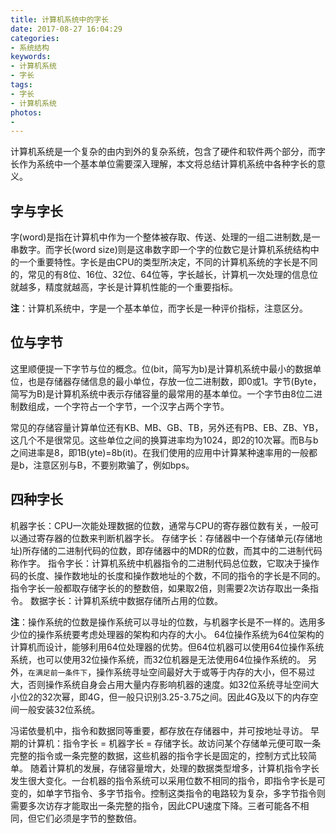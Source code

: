 ```yaml
---
title: 计算机系统中的字长
date: 2017-08-27 16:04:29
categories:
- 系统结构
keywords:
- 计算机系统
- 字长
tags:
- 字长
- 计算机系统
photos:
-
---
```


计算机系统是一个复杂的由内到外的复杂系统，包含了硬件和软件两个部分，而字长作为系统中一个基本单位需要深入理解，本文将总结计算机系统中各种字长的意义。

<!--more-->

## 字与字长

字(word)是指在计算机中作为一个整体被存取、传送、处理的一组二进制数,是一串数字。而字长(word size)则是这串数字即一个字的位数它是计算机系统结构中的一个重要特性。字长是由CPU的类型所决定，不同的计算机系统的字长是不同的，常见的有8位、16位、32位、64位等，字长越长，计算机一次处理的信息位就越多，精度就越高，字长是计算机性能的一个重要指标。

**注**：计算机系统中，字是一个基本单位，而字长是一种评价指标，注意区分。

## 位与字节

这里顺便提一下字节与位的概念。位(bit，简写为b)是计算机系统中最小的数据单位，也是存储器存储信息的最小单位，存放一位二进制数，即0或1。字节(Byte，简写为B)是计算机系统中表示存储容量的最常用的基本单位。一个字节由8位二进制数组成，一个字符占一个字节，一个汉字占两个字节。

常见的存储容量计算单位还有KB、MB、GB、TB，另外还有PB、EB、ZB、YB，这几个不是很常见。这些单位之间的换算进率均为1024，即2的10次幂。而B与b之间进率是8，即1B(yte)=8b(it)。在我们使用的应用中计算某种速率用的一般都是b，注意区别与B，不要别欺骗了，例如bps。

## 四种字长

机器字长：CPU一次能处理数据的位数，通常与CPU的寄存器位数有关，一般可以通过寄存器的位数来判断机器字长。
存储字长：存储器中一个存储单元(存储地址)所存储的二进制代码的位数，即存储器中的MDR的位数，而其中的二进制代码称作字。
指令字长：计算机系统中机器指令的二进制代码总位数，它取决于操作码的长度、操作数地址的长度和操作数地址的个数，不同的指令的字长是不同的。指令字长一般都取存储字长的的整数倍，如果取2倍，则需要2次访存取出一条指令。
数据字长：计算机系统中数据存储所占用的位数。

**注**：操作系统的位数是操作系统可以寻址的位数，与机器字长是不一样的。选用多少位的操作系统要考虑处理器的架构和内存的大小。
64位操作系统为64位架构的计算机而设计，能够利用64位处理器的优势。但64位机器可以使用64位操作系统系统，也可以使用32位操作系统，而32位机器是无法使用64位操作系统的。
另外，``在满足前一条件下``，操作系统寻址空间最好大于或等于内存的大小，但不易过大，否则操作系统自身会占用大量内存影响机器的速度。如32位系统寻址空间大小位2的32次幂，即4G，但一般只识别3.25-3.75之间。因此4G及以下的内存空间一般安装32位系统。

冯诺依曼机中，指令和数据同等重要，都存放在存储器中，并可按地址寻访。
早期的计算机：指令字长 = 机器字长 = 存储字长。故访问某个存储单元便可取一条完整的指令或一条完整的数据，这些机器的指令字长是固定的，控制方式比较简单。
随着计算机的发展，存储容量增大，处理的数据类型增多，计算机指令字长发生很大变化。一台机器的指令系统可以采用位数不相同的指令，即指令字长是可变的，如单字节指令、多字节指令。控制这类指令的电路较为复杂，多字节指令则需要多次访存才能取出一条完整的指令，因此CPU速度下降。三者可能各不相同，但它们必须是字节的整数倍。